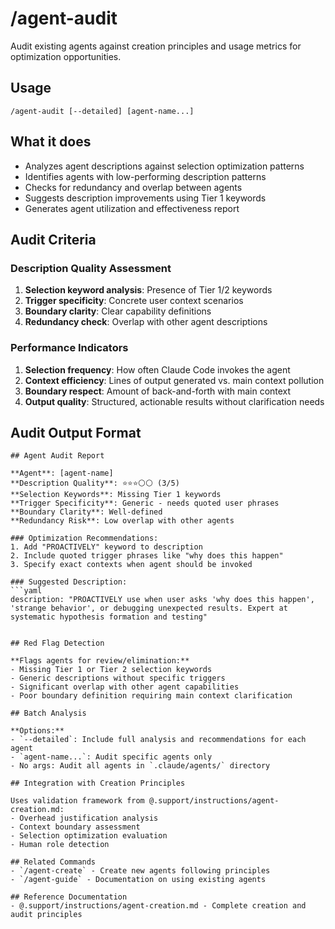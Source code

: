 # /agent-audit

Audit existing agents against creation principles and usage metrics for optimization opportunities.

## Usage
```
/agent-audit [--detailed] [agent-name...]
```

## What it does
- Analyzes agent descriptions against selection optimization patterns
- Identifies agents with low-performing description patterns
- Checks for redundancy and overlap between agents
- Suggests description improvements using Tier 1 keywords
- Generates agent utilization and effectiveness report

## Audit Criteria

### Description Quality Assessment
1. **Selection keyword analysis**: Presence of Tier 1/2 keywords
2. **Trigger specificity**: Concrete user context scenarios
3. **Boundary clarity**: Clear capability definitions
4. **Redundancy check**: Overlap with other agent descriptions

### Performance Indicators
1. **Selection frequency**: How often Claude Code invokes the agent
2. **Context efficiency**: Lines of output generated vs. main context pollution
3. **Boundary respect**: Amount of back-and-forth with main context
4. **Output quality**: Structured, actionable results without clarification needs

## Audit Output Format

```
## Agent Audit Report

**Agent**: [agent-name]
**Description Quality**: ⭐⭐⭐⚪⚪ (3/5)
**Selection Keywords**: Missing Tier 1 keywords
**Trigger Specificity**: Generic - needs quoted user phrases
**Boundary Clarity**: Well-defined
**Redundancy Risk**: Low overlap with other agents

### Optimization Recommendations:
1. Add "PROACTIVELY" keyword to description
2. Include quoted trigger phrases like "why does this happen"
3. Specify exact contexts when agent should be invoked

### Suggested Description:
```yaml
description: "PROACTIVELY use when user asks 'why does this happen', 'strange behavior', or debugging unexpected results. Expert at systematic hypothesis formation and testing"
```
```

## Red Flag Detection

**Flags agents for review/elimination:**
- Missing Tier 1 or Tier 2 selection keywords
- Generic descriptions without specific triggers
- Significant overlap with other agent capabilities
- Poor boundary definition requiring main context clarification

## Batch Analysis

**Options:**
- `--detailed`: Include full analysis and recommendations for each agent
- `agent-name...`: Audit specific agents only
- No args: Audit all agents in `.claude/agents/` directory

## Integration with Creation Principles

Uses validation framework from @.support/instructions/agent-creation.md:
- Overhead justification analysis
- Context boundary assessment  
- Selection optimization evaluation
- Human role detection

## Related Commands
- `/agent-create` - Create new agents following principles
- `/agent-guide` - Documentation on using existing agents

## Reference Documentation
- @.support/instructions/agent-creation.md - Complete creation and audit principles